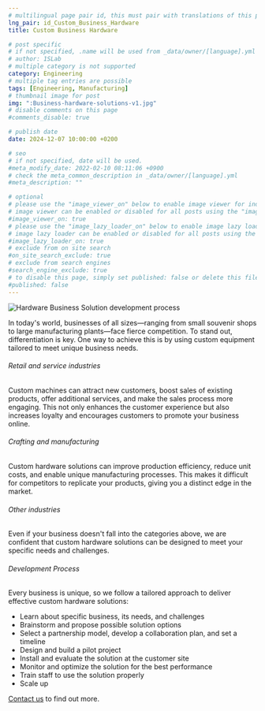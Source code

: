 ```yaml
---
# multilingual page pair id, this must pair with translations of this page. (This name must be unique)
lng_pair: id_Custom_Business_Hardware
title: Custom Business Hardware

# post specific
# if not specified, .name will be used from _data/owner/[language].yml
# author: 1SLab
# multiple category is not supported
category: Engineering
# multiple tag entries are possible
tags: [Engineering, Manufacturing]
# thumbnail image for post
img: ":Business-hardware-solutions-v1.jpg"
# disable comments on this page
#comments_disable: true

# publish date
date: 2024-12-07 10:00:00 +0200

# seo
# if not specified, date will be used.
#meta_modify_date: 2022-02-10 08:11:06 +0900
# check the meta_common_description in _data/owner/[language].yml
#meta_description: ""

# optional
# please use the "image_viewer_on" below to enable image viewer for individual pages or posts (_posts/ or [language]/_posts folders).
# image viewer can be enabled or disabled for all posts using the "image_viewer_posts: true" setting in _data/conf/main.yml.
#image_viewer_on: true
# please use the "image_lazy_loader_on" below to enable image lazy loader for individual pages or posts (_posts/ or [language]/_posts folders).
# image lazy loader can be enabled or disabled for all posts using the "image_lazy_loader_posts: true" setting in _data/conf/main.yml.
#image_lazy_loader_on: true
# exclude from on site search
#on_site_search_exclude: true
# exclude from search engines
#search_engine_exclude: true
# to disable this page, simply set published: false or delete this file
#published: false
---
```

![Hardware Business Solution development process](:Business-hardware-solutions-v1.jpg)

In today's world, businesses of all sizes—ranging from small souvenir shops to large manufacturing plants—face fierce competition. To stand out, differentiation is key. One way to achieve this is by using custom equipment tailored to meet unique business needs.

###### Retail and service industries
Custom machines can attract new customers, boost sales of existing products, offer additional services, and make the sales process more engaging. This not only enhances the customer experience but also increases loyalty and encourages customers to promote your business online.

###### Crafting and manufacturing
Custom hardware solutions can improve production efficiency, reduce unit costs, and enable unique manufacturing processes. This makes it difficult for competitors to replicate your products, giving you a distinct edge in the market.

###### Other industries
Even if your business doesn't fall into the categories above, we are confident that custom hardware solutions can be designed to meet your specific needs and challenges.

###### Development Process
Every business is unique, so we follow a tailored approach to deliver effective custom hardware solutions:

- Learn about specific business, its needs, and challenges
- Brainstorm and propose possible solution options
- Select a partnership model, develop a collaboration plan, and set a timeline
- Design and build a pilot project
- Install and evaluate the solution at the customer site
- Monitor and optimize the solution for the best performance
- Train staff to use the solution properly
- Scale up

[Contact us](/tabs/about) to find out more.
